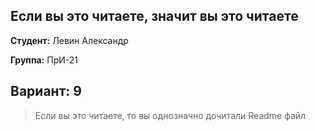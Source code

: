 ## Если вы это читаете, значит вы это читаете 
**Студент:** Левин Александр

**Группа:** ПрИ-21

**Вариант:** 9
---
> Если вы это читаете, то вы однозначно дочитали Readme файл
